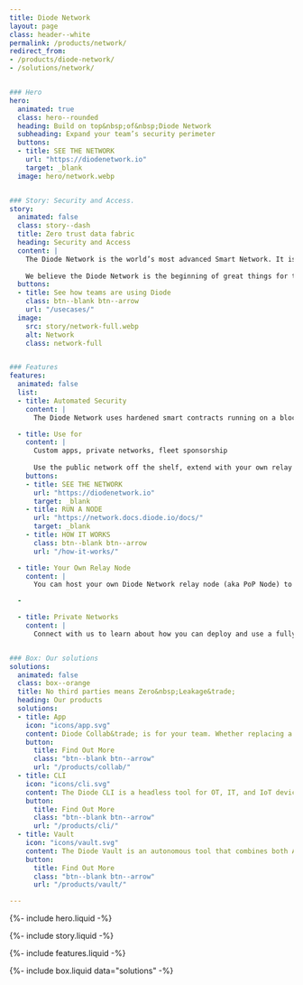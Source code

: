 ```yaml
---
title: Diode Network
layout: page
class: header--white
permalink: /products/network/
redirect_from:
- /products/diode-network/
- /solutions/network/


### Hero
hero:
  animated: true
  class: hero--rounded
  heading: Build on top&nbsp;of&nbsp;Diode Network
  subheading: Expand your team’s security perimeter
  buttons:
  - title: SEE THE NETWORK
    url: "https://diodenetwork.io"
    target: _blank
  image: hero/network.webp


### Story: Security and Access.
story:
  animated: false
  class: story--dash
  title: Zero trust data fabric
  heading: Security and Access
  content: |
    The Diode Network is the world’s most advanced Smart Network. It is an open-source web3 communications network that combines the highest security with the best accessibility. And it’s available off-the-shelf as a service to the world.
  
    We believe the Diode Network is the beginning of great things for the future of the Internet.
  buttons:
  - title: See how teams are using Diode
    class: btn--blank btn--arrow
    url: "/usecases/"
  image:
    src: story/network-full.webp
    alt: Network
    class: network-full


### Features
features:
  animated: false
  list:
  - title: Automated Security
    content: |
      The Diode Network uses hardened smart contracts running on a blockchain network to automate provisioning and to guarantee security. This means you can use it like a SaaS product and operate your application like an air-gapped security environment.

  - title: Use for
    content: |
      Custom apps, private networks, fleet sponsorship
  
      Use the public network off the shelf, extend with your own relay node, or connect with us about private network options.
    buttons:
    - title: SEE THE NETWORK
      url: "https://diodenetwork.io"
      target: _blank
    - title: RUN A NODE
      url: "https://network.docs.diode.io/docs/"
      target: _blank
    - title: HOW IT WORKS
      class: btn--blank btn--arrow
      url: "/how-it-works/"

  - title: Your Own Relay Node
    content: |
      You can host your own Diode Network relay node (aka PoP Node) to expand the reach of the Diode Network. As a node host, you can also direct your assets to prioritize the use of your own nodes to further isolate your traffic, reduce your cost, and to integrate with enterprise tools.

  -

  - title: Private Networks
    content: |
      Connect with us to learn about how you can deploy and use a fully private Diode Network to enable your Enterprise.


### Box: Our solutions
solutions:
  animated: false
  class: box--orange
  title: No third parties means Zero&nbsp;Leakage&trade;
  heading: Our products
  solutions:
  - title: App
    icon: "icons/app.svg"
    content: Diode Collab&trade; is for your team. Whether replacing a leaky chat app, sharing files E2EE, securing a server dashboard, or deploying advanced OT assets, our app unlocks the power of Diode for people.
    button:
      title: Find Out More
      class: "btn--blank btn--arrow"
      url: "/products/collab/"
  - title: CLI
    icon: "icons/cli.svg"
    content: The Diode CLI is a headless tool for OT, IT, and IoT devices. It can be used stand-alone to secure autonomous systems, and/or in concert with team members using Diode Collab.
    button:
      title: Find Out More
      class: "btn--blank btn--arrow"
      url: "/products/cli/"
  - title: Vault
    icon: "icons/vault.svg"
    content: The Diode Vault is an autonomous tool that combines both App and CLI features in a small box or cloud appliance. 24-7 availability, backup, and geo-access for your team and assets.
    button:
      title: Find Out More
      class: "btn--blank btn--arrow"
      url: "/products/vault/"

---
```


{%- include hero.liquid -%}

{%- include story.liquid -%}

{%- include features.liquid -%}

{%- include box.liquid data="solutions" -%}
